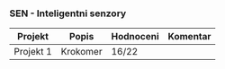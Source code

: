 ### SEN - Inteligentni senzory
| Projekt | Popis | Hodnoceni | Komentar
| ------ | ------ | ------ | ------
|Projekt&nbsp;1|Krokomer|16/22|